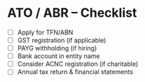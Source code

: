 # ATO / ABR – Checklist

- [ ] Apply for TFN/ABN
- [ ] GST registration (if applicable)
- [ ] PAYG withholding (if hiring)
- [ ] Bank account in entity name
- [ ] Consider ACNC registration (if charitable)
- [ ] Annual tax return & financial statements

